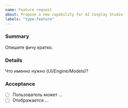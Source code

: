 ```yaml
---
name: Feature request
about: Propose a new capability for AI Cosplay Studio
labels: "type:feature"
---
```


### Summary
Опишите фичу кратко.

### Details
Что именно нужно (UI/Engine/Models)?

### Acceptance
- [ ] Пользователь может ...
- [ ] Отображается ...

